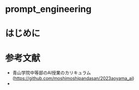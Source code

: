# prompt_engineering

# はじめに


# 参考文献
- 青山学院中等部のAI授業のカリキュラム(https://github.com/moshimoshipandasan/2023aoyama_ai)
- 
